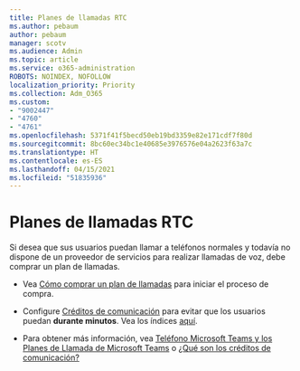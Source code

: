 ```yaml
---
title: Planes de llamadas RTC
ms.author: pebaum
author: pebaum
manager: scotv
ms.audience: Admin
ms.topic: article
ms.service: o365-administration
ROBOTS: NOINDEX, NOFOLLOW
localization_priority: Priority
ms.collection: Adm_O365
ms.custom:
- "9002447"
- "4760"
- "4761"
ms.openlocfilehash: 5371f41f5becd50eb19bd3359e82e171cdf7f80d
ms.sourcegitcommit: 8bc60ec34bc1e40685e3976576e04a2623f63a7c
ms.translationtype: HT
ms.contentlocale: es-ES
ms.lasthandoff: 04/15/2021
ms.locfileid: "51835936"
---
```

# <a name="pstn-calling-plans"></a>Planes de llamadas RTC

Si desea que sus usuarios puedan llamar a teléfonos normales y todavía no dispone de un proveedor de servicios para realizar llamadas de voz, debe comprar un plan de llamadas.

- Vea [Cómo comprar un plan de llamadas](https://docs.microsoft.com/MicrosoftTeams/calling-plans-for-office-365) para iniciar el proceso de compra.

- Configure [Créditos de comunicación](https://docs.microsoft.com/microsoftteams/set-up-communications-credits-for-your-organization) para evitar que los usuarios puedan **durante minutos**. Vea los índices [aquí](https://products.office.com/microsoft-teams/voice-calling). 

- Para obtener más información, vea [Teléfono Microsoft Teams y los Planes de Llamada de Microsoft Teams](https://docs.microsoft.com/MicrosoftTeams/calling-plan-landing-page) o [¿Qué son los créditos de comunicación?](https://docs.microsoft.com/microsoftteams/what-are-communications-credits)
